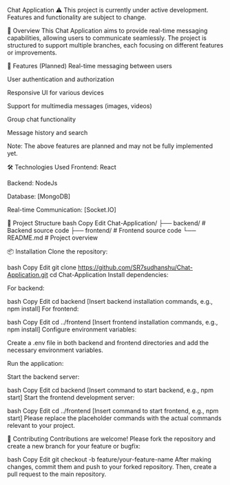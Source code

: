 Chat Application
⚠️ This project is currently under active development. Features and functionality are subject to change.

📌 Overview
This Chat Application aims to provide real-time messaging capabilities, allowing users to communicate seamlessly. The project is structured to support multiple branches, each focusing on different features or improvements.

🚀 Features (Planned)
Real-time messaging between users

User authentication and authorization

Responsive UI for various devices

Support for multimedia messages (images, videos)

Group chat functionality

Message history and search

Note: The above features are planned and may not be fully implemented yet.

🛠️ Technologies Used
Frontend: React

Backend: NodeJs

Database: [MongoDB]

Real-time Communication: [Socket.IO]


📂 Project Structure
bash
Copy
Edit
Chat-Application/
├── backend/             # Backend source code
├── frontend/            # Frontend source code
└── README.md            # Project overview

📦 Installation
Clone the repository:

bash
Copy
Edit
git clone https://github.com/SR7sudhanshu/Chat-Application.git
cd Chat-Application
Install dependencies:

For backend:

bash
Copy
Edit
cd backend
[Insert backend installation commands, e.g., npm install]
For frontend:

bash
Copy
Edit
cd ../frontend
[Insert frontend installation commands, e.g., npm install]
Configure environment variables:

Create a .env file in both backend and frontend directories and add the necessary environment variables.

Run the application:

Start the backend server:

bash
Copy
Edit
cd backend
[Insert command to start backend, e.g., npm start]
Start the frontend development server:

bash
Copy
Edit
cd ../frontend
[Insert command to start frontend, e.g., npm start]
Please replace the placeholder commands with the actual commands relevant to your project.

🤝 Contributing
Contributions are welcome! Please fork the repository and create a new branch for your feature or bugfix:

bash
Copy
Edit
git checkout -b feature/your-feature-name
After making changes, commit them and push to your forked repository. Then, create a pull request to the main repository.
